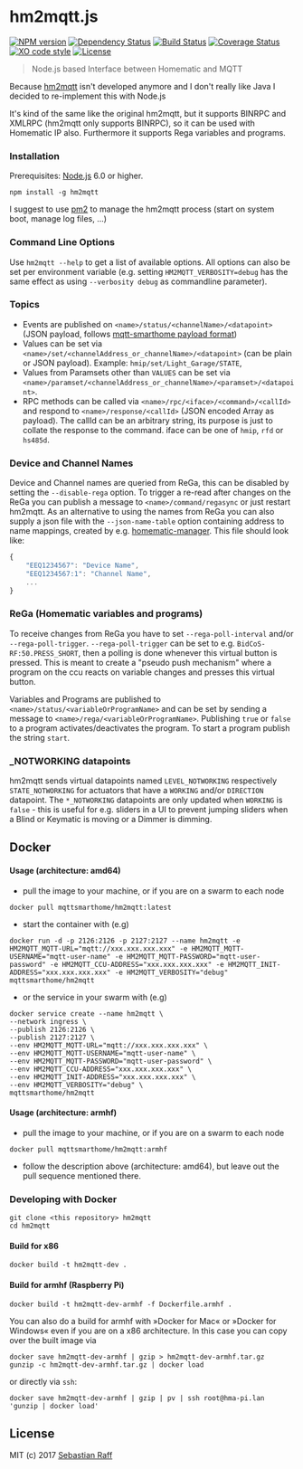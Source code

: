# hm2mqtt.js

[![NPM version](https://badge.fury.io/js/hm2mqtt.svg)](http://badge.fury.io/js/hm2mqtt)
[![Dependency Status](https://img.shields.io/gemnasium/hobbyquaker/hm2mqtt.js.svg?maxAge=2592000)](https://gemnasium.com/github.com/hobbyquaker/hm2mqtt.js)
[![Build Status](https://travis-ci.org/hobbyquaker/hm2mqtt.js.svg?branch=master)](https://travis-ci.org/hobbyquaker/hm2mqtt.js)
[![Coverage Status](https://coveralls.io/repos/github/hobbyquaker/hm2mqtt.js/badge.svg?branch=master)](https://coveralls.io/github/hobbyquaker/hm2mqtt.js?branch=master)
[![XO code style](https://img.shields.io/badge/code_style-XO-5ed9c7.svg)](https://github.com/sindresorhus/xo)
[![License][mit-badge]][mit-url]

> Node.js based Interface between Homematic and MQTT

Because [hm2mqtt](https://github.com/owagner/hm2mqtt) isn't developed anymore and I don't really like Java I decided to 
re-implement this with Node.js

It's kind of the same like the original hm2mqtt, but it supports BINRPC and XMLRPC (hm2mqtt only supports BINRPC), so it 
can be used with Homematic IP also. Furthermore it supports Rega variables and programs.


### Installation

Prerequisites: [Node.js](https://nodejs.org) 6.0 or higher.

`npm install -g hm2mqtt`

I suggest to use [pm2](http://pm2.keymetrics.io/) to manage the hm2mqtt process (start on system boot, manage log files, 
...)


### Command Line Options

Use `hm2mqtt --help` to get a list of available options. All options can also be set per environment variable (e.g. 
setting `HM2MQTT_VERBOSITY=debug` has the same effect as using `--verbosity debug` as commandline parameter).


### Topics

* Events are published on `<name>/status/<channelName>/<datapoint>` (JSON payload, follows 
[mqtt-smarthome payload format](https://github.com/mqtt-smarthome/mqtt-smarthome/blob/master/Architecture.md))
* Values can be set via `<name>/set/<channelAddress_or_channelName>/<datapoint>` (can be plain or JSON payload). Example:
`hmip/set/Light_Garage/STATE`,
* Values from Paramsets other than `VALUES` can be set via 
`<name>/paramset/<channelAddress_or_channelName>/<paramset>/<datapoint>`.
* RPC methods can be called via `<name>/rpc/<iface>/<command>/<callId>` and respond to `<name>/response/<callId>` 
(JSON encoded Array as payload). The callId can be an arbitrary string, its purpose is just to collate the response
to the command. iface can be one of `hmip`, `rfd` or `hs485d`.


### Device and Channel Names

Device and Channel names are queried from ReGa, this can be disabled by setting the `--disable-rega` option. To trigger
a re-read after changes on the ReGa you can publish a message to `<name>/command/regasync` or just restart hm2mqtt.
As an alternative to using the names from ReGa you can also supply a json file with the `--json-name-table` option 
containing address to name mappings, created by e.g. 
[homematic-manager](https://github.com/hobbyquaker/homematic-manager). This file should look like:
```javascript
{
    "EEQ1234567": "Device Name",
    "EEQ1234567:1": "Channel Name",
    ...
}
```


### ReGa (Homematic variables and programs)

To receive changes from ReGa you have to set `--rega-poll-interval` and/or `--rega-poll-trigger`. 
`--rega-poll-trigger` can be set to e.g. `BidCoS-RF:50.PRESS_SHORT`, then a polling is done whenever this virtual button 
is pressed. This is meant to create a "pseudo push mechanism" where a program on the ccu reacts on variable changes and 
presses this virtual button.

Variables and Programs are published to `<name>/status/<variableOrProgramName>` and can be set by sending a message to
`<name>/rega/<variableOrProgramName>`. Publishing `true` or `false` to a program activates/deactivates the program. To 
start a program publish the string `start`.


### _NOTWORKING datapoints

hm2mqtt sends virtual datapoints named `LEVEL_NOTWORKING` respectively `STATE_NOTWORKING` for actuators that have a 
`WORKING` and/or `DIRECTION` datapoint. The `*_NOTWORKING` datapoints are only updated when `WORKING` is `false` - this 
is useful for e.g. sliders in a UI to prevent jumping sliders when a Blind or Keymatic is moving or a Dimmer is dimming.


## Docker

#### Usage (architecture: amd64)
- pull the image to your machine, or if you are on a swarm to each node
```
docker pull mqttsmarthome/hm2mqtt:latest
```
- start the container with (e.g)
```
docker run -d -p 2126:2126 -p 2127:2127 --name hm2mqtt -e HM2MQTT_MQTT-URL="mqtt://xxx.xxx.xxx.xxx" -e HM2MQTT_MQTT-USERNAME="mqtt-user-name" -e HM2MQTT_MQTT-PASSWORD="mqtt-user-password" -e HM2MQTT_CCU-ADDRESS="xxx.xxx.xxx.xxx" -e HM2MQTT_INIT-ADDRESS="xxx.xxx.xxx.xxx" -e HM2MQTT_VERBOSITY="debug" mqttsmarthome/hm2mqtt
```
- or the service in your swarm with (e.g)
```
docker service create --name hm2mqtt \
--network ingress \
--publish 2126:2126 \
--publish 2127:2127 \
--env HM2MQTT_MQTT-URL="mqtt://xxx.xxx.xxx.xxx" \
--env HM2MQTT_MQTT-USERNAME="mqtt-user-name" \
--env HM2MQTT_MQTT-PASSWORD="mqtt-user-password" \
--env HM2MQTT_CCU-ADDRESS="xxx.xxx.xxx.xxx" \
--env HM2MQTT_INIT-ADDRESS="xxx.xxx.xxx.xxx" \
--env HM2MQTT_VERBOSITY="debug" \
mqttsmarthome/hm2mqtt
```

#### Usage (architecture: armhf)
- pull the image to your machine, or if you are on a swarm to each node
```
docker pull mqttsmarthome/hm2mqtt:armhf
```
- follow the description above (architecture: amd64), but leave out the pull sequence mentioned there.

### Developing with Docker

	git clone <this repository> hm2mqtt
	cd hm2mqtt

#### Build for x86

	docker build -t hm2mqtt-dev .

#### Build for armhf (Raspberry Pi)

	docker build -t hm2mqtt-dev-armhf -f Dockerfile.armhf .

You can also do a build for armhf with »Docker for Mac« or »Docker for Windows« even if you are on a x86 architecture. In this case you can copy over the built image via

	docker save hm2mqtt-dev-armhf | gzip > hm2mqtt-dev-armhf.tar.gz
	gunzip -c hm2mqtt-dev-armhf.tar.gz | docker load

or directly via `ssh`:

	docker save hm2mqtt-dev-armhf | gzip | pv | ssh root@hma-pi.lan 'gunzip | docker load'

## License

MIT (c) 2017 [Sebastian Raff](https://github.com/hobbyquaker)

[mit-badge]: https://img.shields.io/badge/License-MIT-blue.svg?style=flat
[mit-url]: LICENSE
